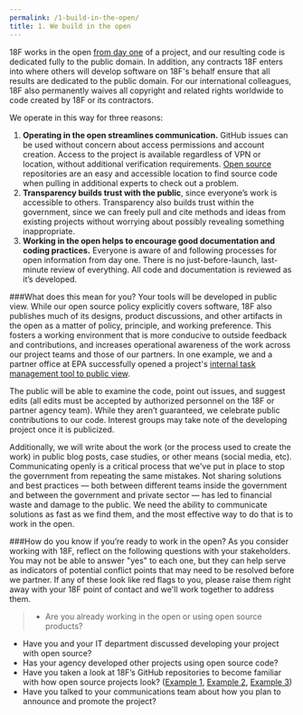 ```yaml
---
permalink: /1-build-in-the-open/
title: 1. We build in the open
---
```


18F works in the open [from day one](https://18f.gsa.gov/2014/07/31/working-in-public-from-day-1/) of a project, and our resulting code is dedicated fully to the public domain. In addition, any contracts 18F enters into where others will develop software on 18F's behalf ensure that all results are dedicated to the public domain. For our international colleagues, 18F also permanently waives all copyright and related rights worldwide to code created by 18F or its contractors.

We operate in this way for three reasons:

1. **Operating in the open streamlines communication.** GitHub issues can be used without concern about access permissions and account creation. Access to the project is available regardless of VPN or location, without additional verification requirements. [Open source](https://github.com/18F/open-source-policy/blob/master/policy.md) repositories are an easy and accessible location to find source code when pulling in additional experts to check out a problem.
2. **Transparency builds trust with the public**, since everyone’s work is accessible to others. Transparency also builds trust within the government, since we can freely pull and cite methods and ideas from existing projects without worrying about possibly revealing something inappropriate.
3. **Working in the open helps to encourage good documentation and coding practices.** Everyone is aware of and following processes for open information from day one. There is no just-before-launch, last-minute review of everything. All code and documentation is reviewed as it’s developed.

###What does this mean for you?
Your tools will be developed in public view. While our open source policy explicitly covers software, 18F also publishes much of its designs, product discussions, and other artifacts in the open as a matter of policy, principle, and working preference. This fosters a working environment that is more conducive to outside feedback and contributions, and increases operational awareness of the work across our project teams and those of our partners. In one example, we and a partner office at EPA successfully opened a project's [internal task management tool to public view](https://18f.gsa.gov/2015/12/07/what-exactly-do-we-even-do-all-day/).

The public will be able to examine the code, point out issues, and suggest edits (all edits must be accepted by authorized personnel on the 18F or partner agency team). While they aren’t guaranteed, we celebrate public contributions to our code. Interest groups may take note of the developing project once it is publicized. 

Additionally, we will write about the work (or the process used to create the work) in public blog posts, case studies, or other means (social media, etc). Communicating openly is a critical process that we've put in place to stop the government from repeating the same mistakes. Not sharing solutions and best practices — both between different teams inside the government and between the government and private sector — has led to financial waste and damage to the public. We need the ability to communicate solutions as fast as we find them, and the most effective way to do that is to work in the open.
 

###How do you know if you’re ready to work in the open?
As you consider working with 18F, reflect on the following questions with your stakeholders.  You may not be able to answer "yes" to each one, but they can help serve as indicators of potential conflict points that may need to be resolved before we partner.  If any of these look like red flags to you, please raise them right away with your 18F point of contact and we'll work together to address them.

>- Are you already working in the open or using open source products?
- Have you and your IT department discussed developing your project with open source?
- Has your agency developed other projects using open source code? 
- Have you taken a look at 18F’s GitHub repositories to become familiar with how open source projects look? ([Example 1](https://github.com/18F/openFEC), [Example 2](https://github.com/18F/federalist), [Example 3](https://github.com/18F/calc))
- Have you talked to your communications team about how you plan to announce and promote the project?
